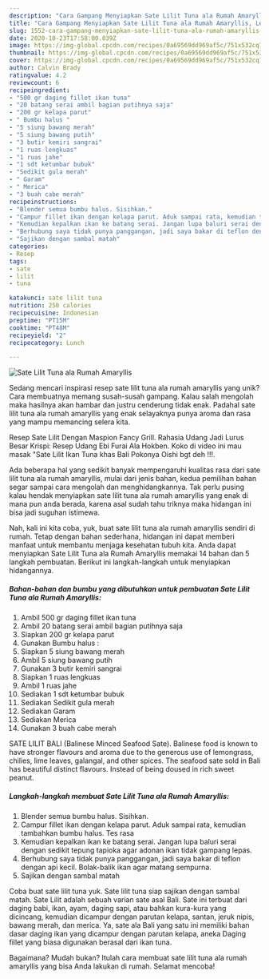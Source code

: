 ```yaml
---
description: "Cara Gampang Menyiapkan Sate Lilit Tuna ala Rumah Amaryllis, Lezat"
title: "Cara Gampang Menyiapkan Sate Lilit Tuna ala Rumah Amaryllis, Lezat"
slug: 1552-cara-gampang-menyiapkan-sate-lilit-tuna-ala-rumah-amaryllis-lezat
date: 2020-10-23T17:58:00.039Z
image: https://img-global.cpcdn.com/recipes/0a69569dd969af5c/751x532cq70/sate-lilit-tuna-ala-rumah-amaryllis-foto-resep-utama.jpg
thumbnail: https://img-global.cpcdn.com/recipes/0a69569dd969af5c/751x532cq70/sate-lilit-tuna-ala-rumah-amaryllis-foto-resep-utama.jpg
cover: https://img-global.cpcdn.com/recipes/0a69569dd969af5c/751x532cq70/sate-lilit-tuna-ala-rumah-amaryllis-foto-resep-utama.jpg
author: Calvin Brady
ratingvalue: 4.2
reviewcount: 6
recipeingredient:
- "500 gr daging fillet ikan tuna"
- "20 batang serai ambil bagian putihnya saja"
- "200 gr kelapa parut"
- " Bumbu halus "
- "5 siung bawang merah"
- "5 siung bawang putih"
- "3 butir kemiri sangrai"
- "1 ruas lengkuas"
- "1 ruas jahe"
- "1 sdt ketumbar bubuk"
- "Sedikit gula merah"
- " Garam"
- " Merica"
- "3 buah cabe merah"
recipeinstructions:
- "Blender semua bumbu halus. Sisihkan."
- "Campur fillet ikan dengan kelapa parut. Aduk sampai rata, kemudian tambahkan bumbu halus. Tes rasa"
- "Kemudian kepalkan ikan ke batang serai. Jangan lupa baluri serai dengan sedikit tepung tapioka agar adonan ikan tidak gampang lepas."
- "Berhubung saya tidak punya panggangan, jadi saya bakar di teflon dengan api kecil. Bolak-balik ikan agar matang sempurna."
- "Sajikan dengan sambal matah"
categories:
- Resep
tags:
- sate
- lilit
- tuna

katakunci: sate lilit tuna 
nutrition: 250 calories
recipecuisine: Indonesian
preptime: "PT15M"
cooktime: "PT48M"
recipeyield: "2"
recipecategory: Lunch

---
```



![Sate Lilit Tuna ala Rumah Amaryllis](https://img-global.cpcdn.com/recipes/0a69569dd969af5c/751x532cq70/sate-lilit-tuna-ala-rumah-amaryllis-foto-resep-utama.jpg)

Sedang mencari inspirasi resep sate lilit tuna ala rumah amaryllis yang unik? Cara membuatnya memang susah-susah gampang. Kalau salah mengolah maka hasilnya akan hambar dan justru cenderung tidak enak. Padahal sate lilit tuna ala rumah amaryllis yang enak selayaknya punya aroma dan rasa yang mampu memancing selera kita.

Resep Sate Lilit Dengan Maspion Fancy Grill. Rahasia Udang Jadi Lurus Besar Krispi: Resep Udang Ebi Furai Ala Hokben. Koko di video ini mau masak &#34;Sate Lilit Ikan Tuna khas Bali Pokonya Oishi bgt deh !!!.

Ada beberapa hal yang sedikit banyak mempengaruhi kualitas rasa dari sate lilit tuna ala rumah amaryllis, mulai dari jenis bahan, kedua pemilihan bahan segar sampai cara mengolah dan menghidangkannya. Tak perlu pusing kalau hendak menyiapkan sate lilit tuna ala rumah amaryllis yang enak di mana pun anda berada, karena asal sudah tahu triknya maka hidangan ini bisa jadi suguhan istimewa.


Nah, kali ini kita coba, yuk, buat sate lilit tuna ala rumah amaryllis sendiri di rumah. Tetap dengan bahan sederhana, hidangan ini dapat memberi manfaat untuk membantu menjaga kesehatan tubuh kita. Anda dapat menyiapkan Sate Lilit Tuna ala Rumah Amaryllis memakai 14 bahan dan 5 langkah pembuatan. Berikut ini langkah-langkah untuk menyiapkan hidangannya.

<!--inarticleads1-->

##### Bahan-bahan dan bumbu yang dibutuhkan untuk pembuatan Sate Lilit Tuna ala Rumah Amaryllis:

1. Ambil 500 gr daging fillet ikan tuna
1. Ambil 20 batang serai ambil bagian putihnya saja
1. Siapkan 200 gr kelapa parut
1. Gunakan  Bumbu halus :
1. Siapkan 5 siung bawang merah
1. Ambil 5 siung bawang putih
1. Gunakan 3 butir kemiri sangrai
1. Siapkan 1 ruas lengkuas
1. Ambil 1 ruas jahe
1. Sediakan 1 sdt ketumbar bubuk
1. Sediakan Sedikit gula merah
1. Sediakan  Garam
1. Sediakan  Merica
1. Gunakan 3 buah cabe merah


SATE LILIT BALI (Balinese Minced Seafood Sate). Balinese food is known to have stronger flavours and aroma due to the generous use of lemongrass, chilies, lime leaves, galangal, and other spices. The seafood sate sold in Bali has beautiful distinct flavours. Instead of being doused in rich sweet peanut. 

<!--inarticleads2-->

##### Langkah-langkah membuat Sate Lilit Tuna ala Rumah Amaryllis:

1. Blender semua bumbu halus. Sisihkan.
1. Campur fillet ikan dengan kelapa parut. Aduk sampai rata, kemudian tambahkan bumbu halus. Tes rasa
1. Kemudian kepalkan ikan ke batang serai. Jangan lupa baluri serai dengan sedikit tepung tapioka agar adonan ikan tidak gampang lepas.
1. Berhubung saya tidak punya panggangan, jadi saya bakar di teflon dengan api kecil. Bolak-balik ikan agar matang sempurna.
1. Sajikan dengan sambal matah


Coba buat sate lilit tuna yuk. Sate lilit tuna siap sajikan dengan sambal matah. Sate Lilit adalah sebuah varian sate asal Bali. Sate ini terbuat dari daging babi, ikan, ayam, daging sapi, atau bahkan kura-kura yang dicincang, kemudian dicampur dengan parutan kelapa, santan, jeruk nipis, bawang merah, dan merica. Ya, sate ala Bali yang satu ini memiliki bahan dasar daging ikan yang dicampur dengan parutan kelapa, aneka Daging fillet yang biasa digunakan berasal dari ikan tuna. 

Bagaimana? Mudah bukan? Itulah cara membuat sate lilit tuna ala rumah amaryllis yang bisa Anda lakukan di rumah. Selamat mencoba!
